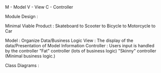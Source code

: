 M - Model
V - View
C - Controller

Module Design : 

Minimal Viable Product : Skateboard to Scooter to Bicycle to Motorcycle to Car

Model : Organize Data/Business Logic
View : The display of the data/Presentation of Model Information
Controller : Users input is handled by the controller "Fat" controller (lots of business logic) "Skinny" controller (Minimal business logic.)

Class Diagrams : 
